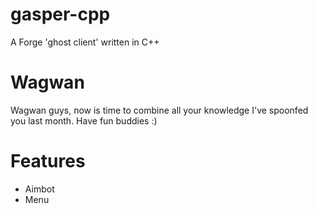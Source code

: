 # gasper-cpp
A Forge 'ghost client' written in C++

# Wagwan
Wagwan guys, now is time to combine all your knowledge I've spoonfed you last month. Have fun buddies :)

# Features
* Aimbot
* Menu
